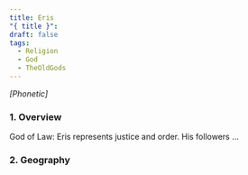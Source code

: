 ```yaml
---
title: Eris
"{ title }": 
draft: false
tags:
  - Religion
  - God
  - TheOldGods
---
```

*[Phonetic]*
### 1. **Overview**

God of Law: Eris represents justice and order. His followers ...

### 2. **Geography**
